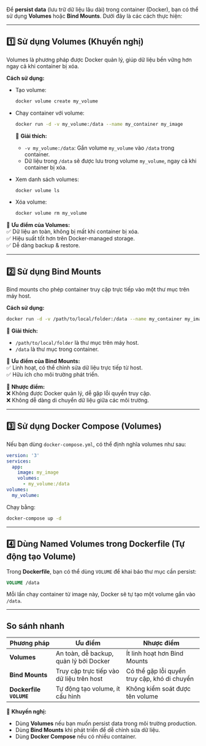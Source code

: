 Để **persist data** (lưu trữ dữ liệu lâu dài) trong container (Docker), bạn có thể sử dụng **Volumes** hoặc **Bind Mounts**. Dưới đây là các cách thực hiện:

---

## 1️⃣ Sử dụng **Volumes** (Khuyến nghị)
Volumes là phương pháp được Docker quản lý, giúp dữ liệu bền vững hơn ngay cả khi container bị xóa.

**Cách sử dụng:**
- Tạo volume:  
  ```sh
  docker volume create my_volume
  ```
- Chạy container với volume:  
  ```sh
  docker run -d -v my_volume:/data --name my_container my_image
  ```
  📌 **Giải thích:**  
  - `-v my_volume:/data`: Gắn volume `my_volume` vào `/data` trong container.
  - Dữ liệu trong `/data` sẽ được lưu trong volume `my_volume`, ngay cả khi container bị xóa.

- Xem danh sách volumes:  
  ```sh
  docker volume ls
  ```
- Xóa volume:  
  ```sh
  docker volume rm my_volume
  ```

🔹 **Ưu điểm của Volumes:**  
✅ Dữ liệu an toàn, không bị mất khi container bị xóa.  
✅ Hiệu suất tốt hơn trên Docker-managed storage.  
✅ Dễ dàng backup & restore.  

---

## 2️⃣ Sử dụng **Bind Mounts**
Bind mounts cho phép container truy cập trực tiếp vào một thư mục trên máy host.

**Cách sử dụng:**
```sh
docker run -d -v /path/to/local/folder:/data --name my_container my_image
```
📌 **Giải thích:**  
- `/path/to/local/folder` là thư mục trên máy host.  
- `/data` là thư mục trong container.

🔹 **Ưu điểm của Bind Mounts:**  
✅ Linh hoạt, có thể chỉnh sửa dữ liệu trực tiếp từ host.  
✅ Hữu ích cho môi trường phát triển.

🔸 **Nhược điểm:**  
❌ Không được Docker quản lý, dễ gặp lỗi quyền truy cập.  
❌ Không dễ dàng di chuyển dữ liệu giữa các môi trường.

---

## 3️⃣ Sử dụng **Docker Compose** (Volumes)
Nếu bạn dùng `docker-compose.yml`, có thể định nghĩa volumes như sau:

```yaml
version: '3'
services:
  app:
    image: my_image
    volumes:
      - my_volume:/data
volumes:
  my_volume:
```
Chạy bằng:
```sh
docker-compose up -d
```

---

## 4️⃣ Dùng **Named Volumes trong Dockerfile** (Tự động tạo Volume)
Trong **Dockerfile**, bạn có thể dùng `VOLUME` để khai báo thư mục cần persist:

```dockerfile
VOLUME /data
```
Mỗi lần chạy container từ image này, Docker sẽ tự tạo một volume gắn vào `/data`.

---

## So sánh nhanh
| Phương pháp | Ưu điểm | Nhược điểm |
|------------|--------|------------|
| **Volumes** | An toàn, dễ backup, quản lý bởi Docker | Ít linh hoạt hơn Bind Mounts |
| **Bind Mounts** | Truy cập trực tiếp vào dữ liệu trên host | Có thể gặp lỗi quyền truy cập, khó di chuyển |
| **Dockerfile `VOLUME`** | Tự động tạo volume, ít cấu hình | Không kiểm soát được tên volume |

🚀 **Khuyến nghị:**  
- Dùng **Volumes** nếu bạn muốn persist data trong môi trường production.  
- Dùng **Bind Mounts** khi phát triển để dễ chỉnh sửa dữ liệu.  
- Dùng **Docker Compose** nếu có nhiều container.
